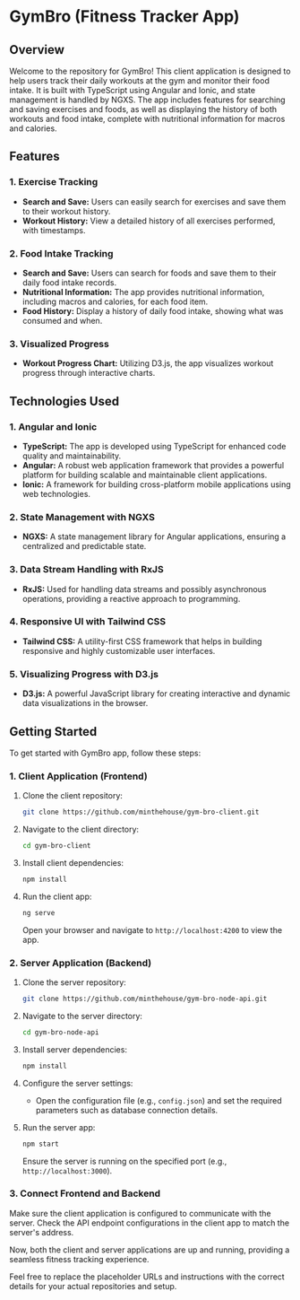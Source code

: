 # GymBro (Fitness Tracker App)

## Overview

Welcome to the repository for GymBro! This client application is designed to help users track their daily workouts at the gym and monitor their food intake. It is built with TypeScript using Angular and Ionic, and state management is handled by NGXS. The app includes features for searching and saving exercises and foods, as well as displaying the history of both workouts and food intake, complete with nutritional information for macros and calories.

## Features

### 1. Exercise Tracking
- **Search and Save:** Users can easily search for exercises and save them to their workout history.
- **Workout History:** View a detailed history of all exercises performed, with timestamps.

### 2. Food Intake Tracking
- **Search and Save:** Users can search for foods and save them to their daily food intake records.
- **Nutritional Information:** The app provides nutritional information, including macros and calories, for each food item.
- **Food History:** Display a history of daily food intake, showing what was consumed and when.

### 3. Visualized Progress
- **Workout Progress Chart:** Utilizing D3.js, the app visualizes workout progress through interactive charts.

## Technologies Used

### 1. Angular and Ionic
- **TypeScript:** The app is developed using TypeScript for enhanced code quality and maintainability.
- **Angular:** A robust web application framework that provides a powerful platform for building scalable and maintainable client applications.
- **Ionic:** A framework for building cross-platform mobile applications using web technologies.

### 2. State Management with NGXS
- **NGXS:** A state management library for Angular applications, ensuring a centralized and predictable state.

### 3. Data Stream Handling with RxJS
- **RxJS:** Used for handling data streams and possibly asynchronous operations, providing a reactive approach to programming.

### 4. Responsive UI with Tailwind CSS
- **Tailwind CSS:** A utility-first CSS framework that helps in building responsive and highly customizable user interfaces.

### 5. Visualizing Progress with D3.js
- **D3.js:** A powerful JavaScript library for creating interactive and dynamic data visualizations in the browser.

## Getting Started

To get started with GymBro app, follow these steps:

### 1. Client Application (Frontend)

1. Clone the client repository:
   ```bash
   git clone https://github.com/minthehouse/gym-bro-client.git
   ```

2. Navigate to the client directory:
   ```bash
   cd gym-bro-client
   ```

3. Install client dependencies:
   ```bash
   npm install
   ```

4. Run the client app:
   ```bash
   ng serve
   ```

   Open your browser and navigate to `http://localhost:4200` to view the app.

### 2. Server Application (Backend)

1. Clone the server repository:
   ```bash
   git clone https://github.com/minthehouse/gym-bro-node-api.git
   ```

2. Navigate to the server directory:
   ```bash
   cd gym-bro-node-api
   ```

3. Install server dependencies:
   ```bash
   npm install
   ```

4. Configure the server settings:
   - Open the configuration file (e.g., `config.json`) and set the required parameters such as database connection details.

5. Run the server app:
   ```bash
   npm start
   ```

   Ensure the server is running on the specified port (e.g., `http://localhost:3000`).

### 3. Connect Frontend and Backend

Make sure the client application is configured to communicate with the server. Check the API endpoint configurations in the client app to match the server's address.

Now, both the client and server applications are up and running, providing a seamless fitness tracking experience.

Feel free to replace the placeholder URLs and instructions with the correct details for your actual repositories and setup.
